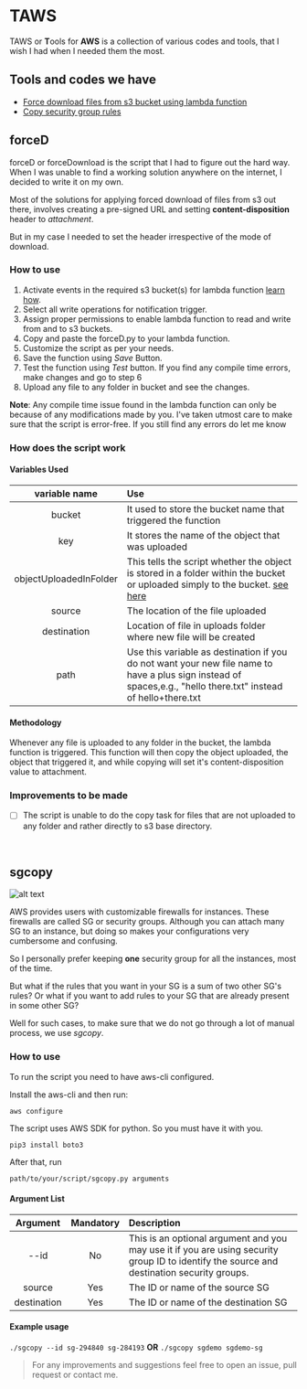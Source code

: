 # TAWS

TAWS or **T**ools for **AWS** is a collection of various codes and tools, that I wish I had when I needed them the most.

## Tools and codes we have

- [Force download files from s3 bucket using lambda function](#forceD)
- [Copy security group rules](#sgcopy)

## forceD

forceD or forceDownload is the script that I had to figure out the hard way. When I was unable to find a working solution anywhere on the internet, I decided to write it on my own.

Most of the solutions for applying forced download of files from s3 out there, involves creating a pre-signed URL and setting **content-disposition** header to *attachment*.

But in my case I needed to set the header irrespective of the mode of download.

### How to use

1. Activate events in the required s3 bucket(s) for lambda function [learn how](https://docs.aws.amazon.com/AmazonS3/latest/user-guide/enable-event-notifications.html "AWS docs").
2. Select all write operations for notification trigger.
3. Assign proper permissions to enable lambda function to read and write from and to s3 buckets.
4. Copy and paste the forceD.py to your lambda function.
5. Customize the script as per your needs.
6. Save the function using *Save* Button.
7. Test the function using *Test* button. If you find any compile time errors, make changes and go to step 6
8. Upload any file to any folder in bucket and see the changes.

**Note**: Any compile time issue found in the lambda function can only be because of any modifications made by you. I've taken utmost care to make sure that the script is error-free. If you still find any errors do let me know

### How does the script work

#### Variables Used
|variable name           | Use |
|:----------------------:|:----------------------------------------------------------------------------------------------------------------------------------------------------------------|
| bucket                 | It used to store the bucket name that triggered the function                                                                                                    |
| key                    | It stores the name of the object that was uploaded                                                                                                              |
| objectUploadedInFolder | This tells the script whether the object is stored in a folder within the bucket or uploaded simply to the bucket. [see here](#improvements-forceD)             |
| source                 | The location of the file uploaded                                                                                                                               |
| destination            | Location of file in uploads folder where new file will be created                                                                                               |
| path                   | Use this variable as destination if you do not want your new file name to have a plus sign instead of spaces,e.g., "hello there.txt" instead of hello+there.txt |

#### Methodology
Whenever any file is uploaded to any folder in the bucket, the lambda function is triggered. This function will then copy the object uploaded, the object that triggered it, and while copying will set it's content-disposition value to attachment.

### Improvements to be made
- [ ] The script is unable to do the copy task for files that are not uploaded to any folder and rather directly to s3 base directory.

<p>&nbsp;</p>

## sgcopy

![alt text](https://www.github.com/anirudhdggl/taws/docs/images/sgcopy_screenshot.jpg)

AWS provides users with customizable firewalls for instances. These firewalls are called SG or security groups. Although you can attach many SG to an instance, but doing so makes your configurations very cumbersome and confusing.

So I personally prefer keeping **one** security group for all the instances, most of the time.

But what if the rules that you want in your SG is a sum of two other SG's rules? Or what if you want to add rules to your SG that are already present in some other SG?

Well for such cases, to make sure that we do not go through a lot of manual process, we use *sgcopy*.

### How to use

To run the script you need to have aws-cli configured.

Install the aws-cli and then run:

```aws configure```

The script uses AWS SDK for python. So you must have it with you.

```pip3 install boto3```

After that, run

``` path/to/your/script/sgcopy.py arguments ```

#### Argument List

| Argument    | Mandatory | Description                                                                                                                                |
|:-----------:|:---------:|:-------------------------------------------------------------------------------------------------------------------------------------------|
| --id        | No        | This is an optional argument and you may use it if you are using security group ID to identify the source and destination security groups. |
| source      | Yes       | The ID or name of the source SG                                                                                                            |
| destination | Yes       | The ID or name of the destination SG                                                                                                       |

#### Example usage

```./sgcopy --id sg-294840 sg-284193```
**OR**
```./sgcopy sgdemo sgdemo-sg```


>For any improvements and suggestions feel free to open an issue, pull request or contact me.
